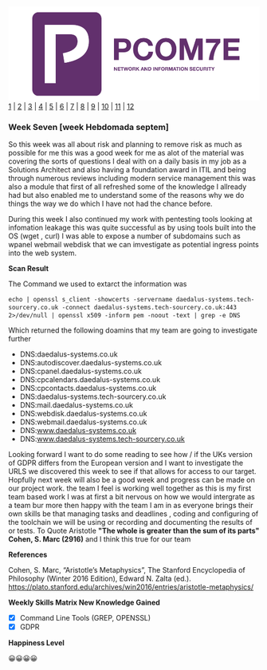 ![Logo](Images/PCOM7E.png)
[1](/MyPortfolio/PCOM7E/Unit01.html) | [2](/MyPortfolio/PCOM7E/Unit02.html) | [3](/MyPortfolio/PCOM7E/Unit03.html) | [4](/MyPortfolio/PCOM7E/Unit04.html) | [5](/MyPortfolio/PCOM7E/Unit05.html) | [6](/MyPortfolio/PCOM7E/Unit06.html) | [7](/MyPortfolio/PCOM7E/Unit07.html) | [8](/MyPortfolio/PCOM7E/Unit08.html) | [9](/MyPortfolio/PCOM7E/Unit09.html) | [10](/MyPortfolio/PCOM7E/Unit10.html) | [11](/MyPortfolio/PCOM7E/Unit11.html) | [12](/MyPortfolio/PCOM7E/Unit12.html)
### Week Seven [week Hebdomada septem]
So this week was all about risk and planning to remove risk as much as possible for me this was a good week for me as alot of the material was covering the sorts of questions I deal with on a daily basis in my job as a Solutions Architect and also having a foundation award in ITIL and being through numerous reviews including modern service management this was also a module that first of all refreshed some of the knowledge I allready had but also enabled me to understand some of the reasons why we do things the way we do which I have not had the chance before.

During this week I also continued my work with pentesting tools looking at infomation leakage this was quite successful as by using tools built into the OS (wget , curl) I was able to expose a number of subdomains such as wpanel webmail webdisk that we can imvestigate as potential ingress points into the web system. 

**Scan Result**

The Command we used to extarct the information was 
```console
echo | openssl s_client -showcerts -servername daedalus-systems.tech-sourcery.co.uk -connect daedalus-systems.tech-sourcery.co.uk:443 2>/dev/null | openssl x509 -inform pem -noout -text | grep -e DNS
```

Which returned the following doamins that my team are going to investigate further

- DNS:daedalus-systems.co.uk
- DNS:autodiscover.daedalus-systems.co.uk
- DNS:cpanel.daedalus-systems.co.uk
- DNS:cpcalendars.daedalus-systems.co.uk
- DNS:cpcontacts.daedalus-systems.co.uk
- DNS:daedalus-systems.tech-sourcery.co.uk
- DNS:mail.daedalus-systems.co.uk
- DNS:webdisk.daedalus-systems.co.uk
- DNS:webmail.daedalus-systems.co.uk
- DNS:www.daedalus-systems.co.uk
- DNS:www.daedalus-systems.tech-sourcery.co.uk


Looking forward I want to do some reading to see how / if the UKs version of GDPR differs from the European version and I want to investigate the URLS we discovered this week to see if that allows for access to our target. Hopfully next week will also be a good week and progress can be made on our project work. the team I feel is working well together as this is my first team based work I was at first a bit nervous on how we would intergrate as a team bur more then happy with the team I am in as everyone brings their own skills be that managing tasks and deadlines , coding and configuring of the toolchain we will be using or recording and documenting the results of or tests. To Quote Aristotle **"The whole is greater than the sum of its parts" Cohen, S. Marc (2916)** and I think this true for our team

**References**

Cohen, S. Marc, “Aristotle’s Metaphysics”, The Stanford Encyclopedia of Philosophy (Winter 2016 Edition), Edward N. Zalta (ed.). https://plato.stanford.edu/archives/win2016/entries/aristotle-metaphysics/

**Weekly Skills Matrix New Knowledge Gained**

- [X] Command Line Tools (GREP, OPENSSL)
- [X] GDPR 

**Happiness Level**

😀😀😀😀

